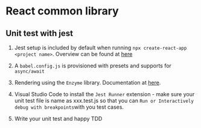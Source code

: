 # React common library
## Unit test with jest
1. Jest setup is included by default when running `npx create-react-app <project name>`. Overview can be found at [here](https://reactjs.org/docs/testing.html)

2. A `babel.config.js` is provisioned with presets and supports for `async/await`

3. Rendering using the `Enzyme` library. Documentation at [here](https://enzymejs.github.io/enzyme/#basic-usage). 

4. Visual Studio Code to install the `Jest Runner` extension - make sure your unit test file is name as xxx.test.js so that you can `Run or Interactively debug with breakpoints`with you test cases.

5. Write your unit test and happy TDD